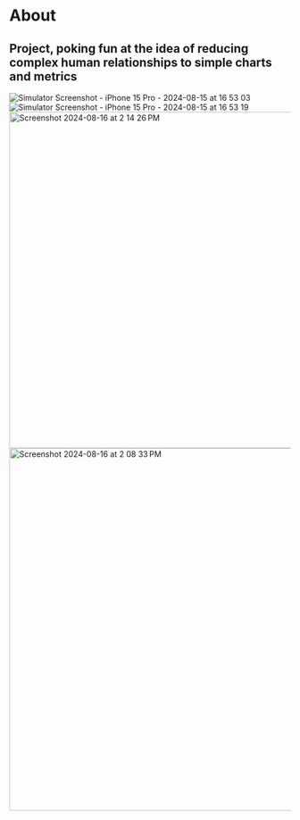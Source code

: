 


# About

## Project, poking fun at the idea of reducing complex human relationships to simple charts and metrics

![Simulator Screenshot - iPhone 15 Pro - 2024-08-15 at 16 53 03](https://github.com/user-attachments/assets/6be566f7-8153-4cb0-9c06-014dc401bb17)
![Simulator Screenshot - iPhone 15 Pro - 2024-08-15 at 16 53 19](https://github.com/user-attachments/assets/c63302b1-f7f2-4a7e-a0a2-ac2a045e2e4e)
<img width="603" alt="Screenshot 2024-08-16 at 2 14 26 PM" src="https://github.com/user-attachments/assets/0d351598-5793-4d2e-b525-e066a23062c9">
<img width="650" alt="Screenshot 2024-08-16 at 2 08 33 PM" src="https://github.com/user-attachments/assets/34cb2401-30bd-4db6-9469-a4dbc98544d3">
